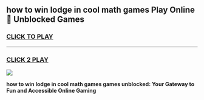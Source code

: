 
## how to win lodge in cool math games Play Online 👋 Unblocked Games
<h3>
<a href="https://news.freeplayer.one?title=how_to_win_lodge_in_cool_math_games&ref=17CMG">CLICK TO PLAY</a></h3>
<hr>

<h3>
<a href="https://news.freeplayer.one?title=how_to_win_lodge_in_cool_math_games&ref=17CMG">CLICK 2 PLAY</a>
  
</h3>

<a href="https://news.freeplayer.one?title=how_to_win_lodge_in_cool_math_games&ref=17CMG/"><img src="https://clearcache.store/games.png"></a>


**how to win lodge in cool math games games unblocked: Your Gateway to Fun and Accessible Online Gaming**
